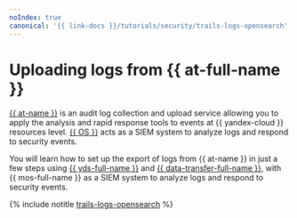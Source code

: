 ```yaml
---
noIndex: true
canonical: '{{ link-docs }}/tutorials/security/trails-logs-opensearch'
---
```


# Uploading logs from {{ at-full-name }}

[{{ at-name }}](../../audit-trails/index.yaml) is an audit log collection and upload service allowing you to apply the analysis and rapid response tools to events at {{ yandex-cloud }} resources level. [{{ OS }}](../index.yaml) acts as a SIEM system to analyze logs and respond to security events.

You will learn how to set up the export of logs from {{ at-name }} in just a few steps using [{{ yds-full-name }}](../../data-streams/index.yaml) and [{{ data-transfer-full-name }}](../../data-transfer/index.yaml), with {{ mos-full-name }} as a SIEM system to analyze logs and respond to security events.

{% include notitle [trails-logs-opensearch](../../_tutorials/security/trails-logs-opensearch.md) %}

